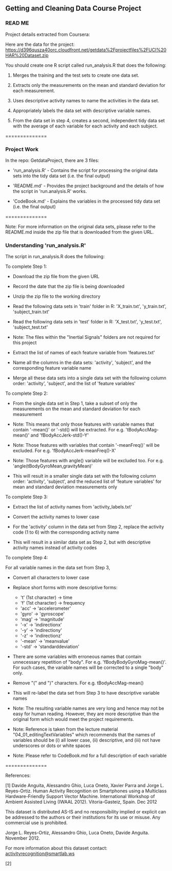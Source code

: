 ## Getting and Cleaning Data Course Project

### READ ME


Project details extracted from Coursera:

Here are the data for the project: 
https://d396qusza40orc.cloudfront.net/getdata%2Fprojectfiles%2FUCI%20HAR%20Dataset.zip

You should create one R script called run_analysis.R that does the following:

1. Merges the training and the test sets to create one data set.

2. Extracts only the measurements on the mean and standard deviation for each measurement. 

3. Uses descriptive activity names to name the activities in the data set.

4. Appropriately labels the data set with descriptive variable names. 

5. From the data set in step 4, creates a second, independent tidy data set with the average of each variable for each activity and each subject.



==============


### Project Work

In the repo: GetdataProject, there are 3 files:

* 'run_analysis.R' - Contains the script for processing the original data sets into the tidy data set (i.e. the final output)

* 'README.md' - Provides the project background and the details of how the script in 'run.analysis.R' works.

* 'CodeBook.md' - Explains the variables in the processed tidy data set (i.e. the final output)



==============


Note: For more information on the original data sets, please refer to the README.md inside the zip file that is downloaded from the given URL.



### Understanding 'run_analysis.R'



The script in run_analysis.R does the following:




To complete Step 1:

- Download the zip file from the given URL

- Record the date that the zip file is being downloaded

- Unzip the zip file to the working directory

- Read the following data sets in 'train' folder in R: 'X_train.txt', 'y_train.txt', 'subject_train.txt'

- Read the following data sets in 'test' folder in R: 'X_test.txt', 'y_test.txt', 'subject_test.txt'

- Note: The files within the "Inertial Signals" folders are not required for this project

- Extract the list of names of each feature variable from 'features.txt'

- Name all the columns in the data sets: 'activity', 'subject', and the corresponding feature variable name

- Merge all these data sets into a single data set with the following column order: 'activity', 'subject', and the list of 'feature variables'




To complete Step 2:

- From the single data set in Step 1, take a subset of only the measurements on the mean and standard deviation for each measurement

- Note: This means that only those features with variable names that contain '-mean()' or '-std() will be extracted.  For e.g. 'tBodyAccMag-mean()' and 'fBodyAccJerk-std()-Y'

- Note: Those features with variables that contain '-meanFreq()' will be excluded.  For e.g. 'fBodyAccJerk-meanFreq()-X'

- Note: Those features with angle() variable will be excluded too.  For e.g. 'angle(tBodyGyroMean,gravityMean)'

- This will result in a smaller single data set with the following column order: 'activity', 'subject', and the reduced list of 'feature variables' for mean and standard deviation measurements only




To complete Step 3:

- Extract the list of activity names from 'activity_labels.txt'

- Convert the activity names to lower case

- For the 'activity' column in the data set from Step 2, replace the activity code (1 to 6) with the corresponding activity name

- This will result in a similar data set as Step 2, but with descriptive activity names instead of activity codes




To complete Step 4:

For all variable names in the data set from Step 3,

- Convert all characters to lower case

- Replace short forms with more descriptive forms: 

	* 't' (1st character) -> time
	* 'f' (1st character) -> frequency
	* 'acc' -> 'accelerometer'
	* 'gyro' -> 'gyroscope'
	* 'mag' -> 'magnitude' 
	* '-x' -> 'indirectionx'
	* '-y' -> 'indirectiony'
	* '-z' -> 'indirectionz'
	* '-mean' -> 'meanvalue'
	* '-std' -> 'standarddeviation'
	
- There are some variables with erroneous names that contain unnecessary repetition of "body".  For e.g. 'fBodyBodyGyroMag-mean()'.  For such cases, the variable names will be corrected to a single "body" only.

- Remove "(" and ")" characters.  For e.g. tBodyAccMag-mean() 

- This will re-label the data set from Step 3 to have descriptive variable names

- Note: The resulting variable names are very long and hence may not be easy for human reading.  However, they are more descriptive than the original form which would meet the project requirements.

- Note: Reference is taken from the lecture material "04_01_editingTextVariables" which recommends that the names of variables should be (i) all lower case, (ii) descriptive, and (iii) not have underscores or dots or white spaces

- Note: Please refer to CodeBook.md for a full description of each variable






==============

References:  

[1] Davide Anguita, Alessandro Ghio, Luca Oneto, Xavier Parra and Jorge L. Reyes-Ortiz. Human Activity Recognition on Smartphones using a Multiclass Hardware-Friendly Support Vector Machine. International Workshop of Ambient Assisted Living (IWAAL 2012). Vitoria-Gasteiz, Spain. Dec 2012

This dataset is distributed AS-IS and no responsibility implied or explicit can be addressed to the authors or their institutions for its use or misuse. Any commercial use is prohibited.

Jorge L. Reyes-Ortiz, Alessandro Ghio, Luca Oneto, Davide Anguita. November 2012.

For more information about this dataset contact: activityrecognition@smartlab.ws


[2] 